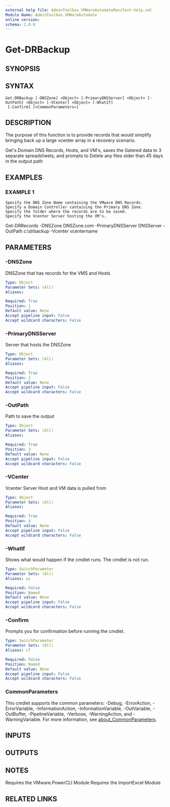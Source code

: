 ```yaml
---
external help file: AdminToolbox.VMWareAutomateManifest-help.xml
Module Name: AdminToolbox.VMWareAutomate
online version:
schema: 2.0.0
---
```


# Get-DRBackup

## SYNOPSIS

## SYNTAX

```
Get-DRBackup [-DNSZone] <Object> [-PrimaryDNSServer] <Object> [-OutPath] <Object> [-VCenter] <Object> [-WhatIf]
 [-Confirm] [<CommonParameters>]
```

## DESCRIPTION
The purpose of this function is to provide records that would simplify bringing back up a large vcenter array in a recovery scenario.

Get's Domain DNS Records, Hosts, and VM's, saves the Gatered data to 3 separate spreadsheets, and prompts to Delete any files older than 45 days in the output path

## EXAMPLES

### EXAMPLE 1
```
Specify the DNS Zone Name containing the VMware DNS Records.
Specify a Domain Controller containing the Primary DNS Zone.
Specify the folder where the records are to be saved.
Specify the Vcenter Server hosting the VM's.
```

Get-DRRecords -DNSZone DNSZone.com -PrimaryDNSServer DNSServer -OutPath c:\drbackup -Vcenter vcentername

## PARAMETERS

### -DNSZone
DNSZone that has records for the VMS and Hosts

```yaml
Type: Object
Parameter Sets: (All)
Aliases:

Required: True
Position: 1
Default value: None
Accept pipeline input: False
Accept wildcard characters: False
```

### -PrimaryDNSServer
Server that hosts the DNSZone

```yaml
Type: Object
Parameter Sets: (All)
Aliases:

Required: True
Position: 2
Default value: None
Accept pipeline input: False
Accept wildcard characters: False
```

### -OutPath
Path to save the output

```yaml
Type: Object
Parameter Sets: (All)
Aliases:

Required: True
Position: 3
Default value: None
Accept pipeline input: False
Accept wildcard characters: False
```

### -VCenter
Vcenter Server Host and VM data is pulled from

```yaml
Type: Object
Parameter Sets: (All)
Aliases:

Required: True
Position: 4
Default value: None
Accept pipeline input: False
Accept wildcard characters: False
```

### -WhatIf
Shows what would happen if the cmdlet runs.
The cmdlet is not run.

```yaml
Type: SwitchParameter
Parameter Sets: (All)
Aliases: wi

Required: False
Position: Named
Default value: None
Accept pipeline input: False
Accept wildcard characters: False
```

### -Confirm
Prompts you for confirmation before running the cmdlet.

```yaml
Type: SwitchParameter
Parameter Sets: (All)
Aliases: cf

Required: False
Position: Named
Default value: None
Accept pipeline input: False
Accept wildcard characters: False
```

### CommonParameters
This cmdlet supports the common parameters: -Debug, -ErrorAction, -ErrorVariable, -InformationAction, -InformationVariable, -OutVariable, -OutBuffer, -PipelineVariable, -Verbose, -WarningAction, and -WarningVariable. For more information, see [about_CommonParameters](http://go.microsoft.com/fwlink/?LinkID=113216).

## INPUTS

## OUTPUTS

## NOTES
Requires the VMware.PowerCLI Module
Requires the ImportExcel Module

## RELATED LINKS
